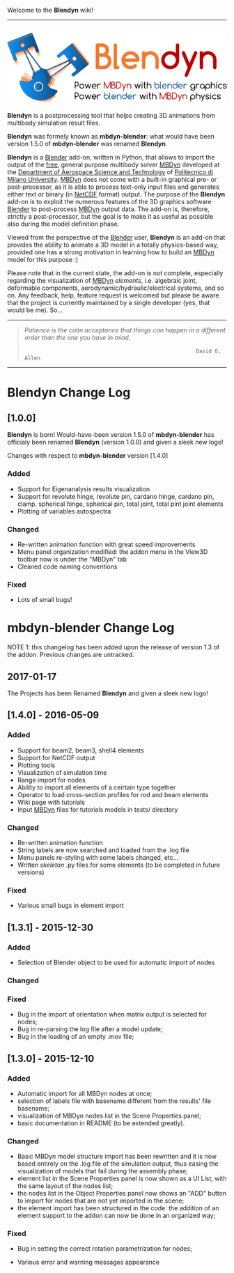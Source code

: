 Welcome to the **Blendyn** wiki!  

---
[![blendyn logo][blendyn-logo-big]][blendyn-logo-big]
---

**Blendyn** is a postprocessing tool that helps creating 3D animations from 
multibody simulation result files.

**Blendyn** was formely known as **mbdyn-blender**: what would have been 
version 1.5.0 of **mbdyn-blender** was renamed **Blendyn**.

**Blendyn** is a [Blender][1] add-on, written in
Python, that allows to import the output of the
[free](http://www.gnu.org/philosophy/free-sw.html), general purpose multibody solver
[MBDyn][2] developed at the [Department of Aerospace Science and Technology](http://www.aero.polimi.it/) of [Politecnico di Milano
University](http://www.polimi.it/). [MBDyn][2] does not
come with a built-in graphical pre- or post-processor, as it is able to process
text-only input files and generates either text or binary (in
[NetCDF](http://www.unidata.ucar.edu/software/netcdf/) format) output. The
purpose of the **Blendyn** add-on is to exploit the numerous features of
the 3D graphics software [Blender][1] to post-process
[MBDyn][2] output data. The add-on is, therefore, strictly
a post-processor, but the goal is to make it as useful as possible also during
the model definition phase.

Viewed from the perspective of the [Blender][1] user, **Blendyn** is an add-on
that provides the ability to animate a 3D model in a totally physics-based way,
provided one has a strong motivation in learning how to build an [MBDyn][2]
model for this purpose :)

Please note that in the current state, the add-on is not complete,
especially regarding the visualization of [MBDyn][2]
*elements*, i.e. algebraic joint, deformable components,
aerodynamic/hydraulic/electrical systems, and so on. Any feedback, help, feature
request is welcomed but please be aware that the project is currently maintained
by a single developer (yes, that would be me). So...

---
> *Patience is the calm acceptance that things can happen in a different order
> than the one you have in mind.*
>
>                                                            David G. Allen
---

# **Blendyn** Change Log

## [1.0.0]
**Blendyn** is born! Would-have-been version 1.5.0 of **mbdyn-blender** has officialy been
renamed **Blendyn** (version 1.0.0) and given a sleek new logo!

Changes with respect to **mbdyn-blender** version [1.4.0]

### Added
- Support for Eigenanalysis results visualization
- Support for revolute hinge, revolute pin, cardano hinge, cardano pin, clamp,
  spherical hinge, spherical pin, total joint, total pint joint elements
- Plotting of variables autospectra

### Changed
- Re-written animation function with great speed improvements
- Menu panel organization modified: the addon menu in the View3D toolbar now is
  under the "MBDyn" tab
- Cleaned code naming conventions

### Fixed
- Lots of small bugs!

# **mbdyn-blender** Change Log
NOTE 1: this changelog has been added upon the release of version 1.3
	of the addon. Previous changes are untracked.

## 2017-01-17
The Projects has been Renamed **Blendyn** and given a sleek new logo!

## [1.4.0] - 2016-05-09

### Added
- Support for beam2, beam3, shell4 elements
- Support for NetCDF output
- Plotting tools
- Visualization of simulation time
- Range import for nodes
- Ability to import all elements of a ceirtain type together
- Operator to load cross-section profiles for rod and beam elements
- Wiki page with tutorials
- Input [MBDyn](https://www.mbdyn.org) files for tutorials models in tests/ directory

### Changed
- Re-written animation function
- String labels are now searched and loaded from the .log file
- Menu panels re-styling with some labels changed, etc...
- Written *skeleton* .py files for some elements 
  (to be completed in future versions)

### Fixed
- Various small bugs in element import

## [1.3.1] - 2015-12-30

### Added
- Selection of Blender object to be used for automatic import of nodes

### Changed

### Fixed
- Bug in the import of orientation when matrix output is selected for
  nodes;
- Bug in re-parsing the log file after a model update;
- Bug in the loading of an empty .mov file;

## [1.3.0] - 2015-12-10

### Added
- Automatic import for all MBDyn nodes at once;
- selection of labels file with basename different from the results'
  file basename;
- visualization of MBDyn nodes list in the Scene Properties panel;
- basic documentation in README (to be extended greatly).

### Changed
- Basic MBDyn model structure import has been rewritten and it is 
  now based entirely on the .log file of the simulation output, thus
  easing the visualization of models that fail during the assembly 
  phase;
- element list in the Scene Properties panel is now shown as a UI 
  List, with the same layout of the nodes list;
- the nodes list in the Object Properties panel now shows an "ADD"
  button to import for nodes that are not yet imported in the scene;
- the element import has been structured in the code: the addition
  of an element support to the addon can now be done in an organized
  way;

### Fixed
- Bug in setting the correct rotation parametrization for nodes;
- Various error and warning messages appearance


  [1]: https://www.blender.org/
  [2]: https://www.mbdyn.org/
  [blendyn-logo-big]: images/blendyn_logo_subtitle_big.png "Blendyn: power MBDyn
  with blender graphics; power blender with MBDyn physics!"
